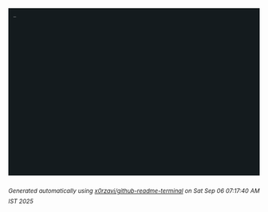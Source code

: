 <div align="justify">
<picture>
    <source media="(prefers-color-scheme: dark)" srcset="./output.gif">
    <source media="(prefers-color-scheme: light)" srcset="./output.gif">
    <img alt="GIFOS" src="output.gif">
</picture>

<sub><i>Generated automatically using [x0rzavi/github-readme-terminal](https://github.com/x0rzavi/github-readme-terminal) on Sat Sep 06 07:17:40 AM IST 2025</i></sub>

<!-- <details>
<summary>More details</summary>

</details> -->
</div>

<!-- Image deletion URL: NONE -->